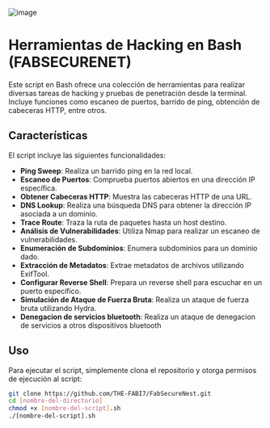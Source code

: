 ![image](https://github.com/THE-FABI7/FabSecureNest/assets/80603614/81f36896-9bd3-4933-a2bb-118d03ac520f)

# Herramientas de Hacking en Bash (FABSECURENET)

Este script en Bash ofrece una colección de herramientas para realizar diversas tareas de hacking y pruebas de penetración desde la terminal. Incluye funciones como escaneo de puertos, barrido de ping, obtención de cabeceras HTTP, entre otros.

## Características

El script incluye las siguientes funcionalidades:

- **Ping Sweep**: Realiza un barrido ping en la red local.
- **Escaneo de Puertos**: Comprueba puertos abiertos en una dirección IP específica.
- **Obtener Cabeceras HTTP**: Muestra las cabeceras HTTP de una URL.
- **DNS Lookup**: Realiza una búsqueda DNS para obtener la dirección IP asociada a un dominio.
- **Trace Route**: Traza la ruta de paquetes hasta un host destino.
- **Análisis de Vulnerabilidades**: Utiliza Nmap para realizar un escaneo de vulnerabilidades.
- **Enumeración de Subdominios**: Enumera subdominios para un dominio dado.
- **Extracción de Metadatos**: Extrae metadatos de archivos utilizando ExifTool.
- **Configurar Reverse Shell**: Prepara un reverse shell para escuchar en un puerto específico.
- **Simulación de Ataque de Fuerza Bruta**: Realiza un ataque de fuerza bruta utilizando Hydra.
- **Denegacion de servicios bluetooth**: Realiza un ataque de denegacion de servicios a otros dispositivos bluetooth 

## Uso

Para ejecutar el script, simplemente clona el repositorio y otorga permisos de ejecución al script:

```bash
git clone https://github.com/THE-FABI7/FabSecureNest.git
cd [nombre-del-directorio]
chmod +x [nombre-del-script].sh
./[nombre-del-script].sh
